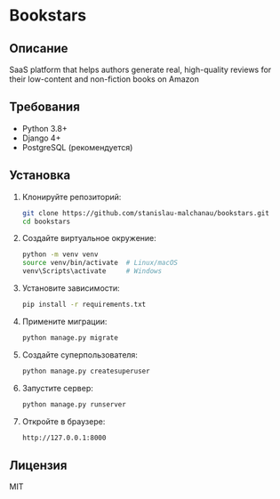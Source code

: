# Bookstars

## Описание
SaaS platform that helps authors generate real, high-quality reviews for their low-content and non-fiction books on Amazon

## Требования
- Python 3.8+
- Django 4+
- PostgreSQL (рекомендуется)

## Установка

1.  Клонируйте репозиторий:
    ```bash
    git clone https://github.com/stanislau-malchanau/bookstars.git
    cd bookstars

2.  Создайте виртуальное окружение:
    ```bash
    python -m venv venv
    source venv/bin/activate  # Linux/macOS
    venv\Scripts\activate     # Windows

3.  Установите зависимости:
    ```bash
    pip install -r requirements.txt

4.  Примените миграции:
    ```bash
    python manage.py migrate

5.  Создайте суперпользователя:
    ```bash
    python manage.py createsuperuser

6.  Запустите сервер:
    ```bash
    python manage.py runserver

7.  Откройте в браузере:
    ```bash
    http://127.0.0.1:8000

## Лицензия

MIT